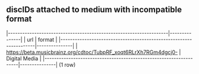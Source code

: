 ## discIDs attached to medium with incompatible format

|-------------------------------------------------------------------|---------------|
|                                url                                |    format     |
|-------------------------------------------------------------------|---------------|
| <https://beta.musicbrainz.org/cdtoc/TubpRF_xoqt6RLrXh7RGm4dgcj0-> | Digital Media |
|-------------------------------------------------------------------|---------------|
(1 row)

